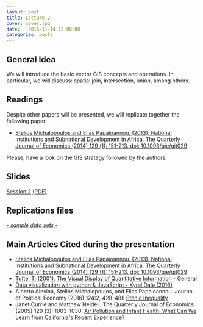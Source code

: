 ```yaml
---
layout: post
title: Lecture 2
cover: cover.jpg
date:   2016-11-14 12:00:00
categories: posts
---
```



## General Idea

We will introduce the basic vector GIS concepts and operations. In particular, we will discuss: spatial join, intersection, union, among others.

## Readings

Despite other papers will be presented, we will replicate together the following paper:

- [Stelios Michalopoulos and Elias Papaioannou, (2013). National Institutions and Subnational Development in Africa. The Quarterly Journal of Economics (2014) 129 (1): 151-213. doi: 10.1093/qje/qjt029](http://qje.oxfordjournals.org/content/129/1/151.full)

Please, have a look on the GIS strategy followed by the authors.

## Slides

[Session 2](https://gisforappliedeconomics.github.io/lectures/lecture_2) [(PDF)](https://gisforappliedeconomics.github.io/lectures/pdfs/lecture_2.pdf)

## Replications files

<a href="https://github.com/GISforAppliedEconomics/data_and_syntaxis" target="_blank"><i class="fa fa-github" aria-hidden="true"> - sample data sets - </i></a>


## Main Articles Cited during the presentation

- [Stelios Michalopoulos and Elias Papaioannou, (2013). National Institutions and Subnational Development in Africa. The Quarterly Journal of Economics (2014) 129 (1): 151-213. doi: 10.1093/qje/qjt029](http://qje.oxfordjournals.org/content/129/1/151.full)
- [Tufte, T. (2001). The Visual Display of Quantitative Information](https://www.edwardtufte.com/tufte/books_vdqi) - General
- [Data visualization with python & JavaScript -  Kyral Dale (2016)](https://www.amazon.com/Data-Visualization-Python-JavaScript-Transform/dp/1491920513)
- Alberto Alesina, Stelios Michalopoulos, and Elias Papaioannou. Journal of Political Economy (2016) 124:2, 428-488   [Ethnic Inequality](http://www.journals.uchicago.edu/doi/10.1086/685300) 
- Janet Currie and Matthew Neidell. The Quarterly Journal of Economics (2005) 120 (3): 1003-1030. [Air Pollution and Infant Health: What Can We Learn from California's Recent Experience?](http://qje.oxfordjournals.org/content/120/3/1003.short)











